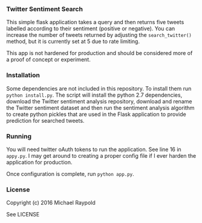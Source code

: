 ### Twitter Sentiment Search

This simple flask application takes a query and then returns five tweets labelled according to their sentiment (positive or negative). You can increase the number of tweets returned by adjusting the `search_twitter()` method, but it is currently set at 5 due to rate limiting.

This app is not hardened for production and should be considered more of a proof of concept or experiment.

### Installation

Some dependencies are not included in this repository. To install them run `python install.py`. The script will install the python 2.7 dependencies, download the Twitter sentiment analysis repository, download and rename the Twitter sentiment dataset and then run the sentiment analysis algorithm to create python pickles that are used in the Flask application to provide prediction for searched tweets.

### Running

You will need twitter oAuth tokens to run the application. See line 16 in `appy.py`. I may get around to creating a proper config file if I ever harden the application for production.

Once configuration is complete, run `python app.py`.

### License

Copyright (c) 2016 Michael Raypold

See LICENSE
